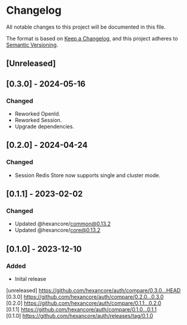 # Changelog

All notable changes to this project will be documented in this file.

The format is based on [Keep a Changelog](https://keepachangelog.com/en/1.0.0/),
and this project adheres to [Semantic Versioning](https://semver.org/spec/v2.0.0.html).

## [Unreleased]

## [0.3.0] - 2024-05-16

### Changed

- Reworked OpenId.
- Reworked Session.
- Upgrade dependencies.

## [0.2.0] - 2024-04-24

### Changed

- Session Redis Store now supports single and cluster mode.

## [0.1.1] - 2023-02-02

### Changed

- Updated @hexancore/common@0.13.2
- Updated @hexancore/core@0.13.2

## [0.1.0] - 2023-12-10

### Added

- Inital release

[unreleased] https://github.com/hexancore/auth/compare/0.3.0...HEAD   
[0.3.0] https://github.com/hexancore/auth/compare/0.2.0...0.3.0   
[0.2.0] https://github.com/hexancore/auth/compare/0.1.1...0.2.0   
[0.1.1] https://github.com/hexancore/auth/compare/0.1.0...0.1.1  
[0.1.0] https://github.com/hexancore/auth/releases/tag/0.1.0
